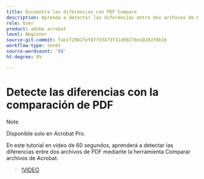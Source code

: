 ```yaml
---
title: Encuentra las diferencias con PDF Compare
description: Aprenda a detectar las diferencias entre dos archivos de PDF mediante la herramienta Comparar archivos de Acrobat
role: User
product: adobe acrobat
level: Beginner
source-git-commit: fae1f29817ef677d3473f31d09278e10283f8b16
workflow-type: tm+mt
source-wordcount: '58'
ht-degree: 0%

---
```


# Detecte las diferencias con la comparación de PDF

>[!NOTE]
>
>Disponible solo en Acrobat Pro.

En este tutorial en vídeo de 60 segundos, aprenderá a detectar las diferencias entre dos archivos de PDF mediante la herramienta Comparar archivos de Acrobat.

>[!VIDEO](https://video.tv.adobe.com/v/3409905?quality=12&learn=on&hidetitle=true)
